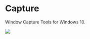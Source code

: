 ﻿# Capture
Window Capture Tools for Windows 10.

![](https://user-images.githubusercontent.com/4340778/30812092-e060aba2-a244-11e7-923a-80c8f0a55094.gif)
